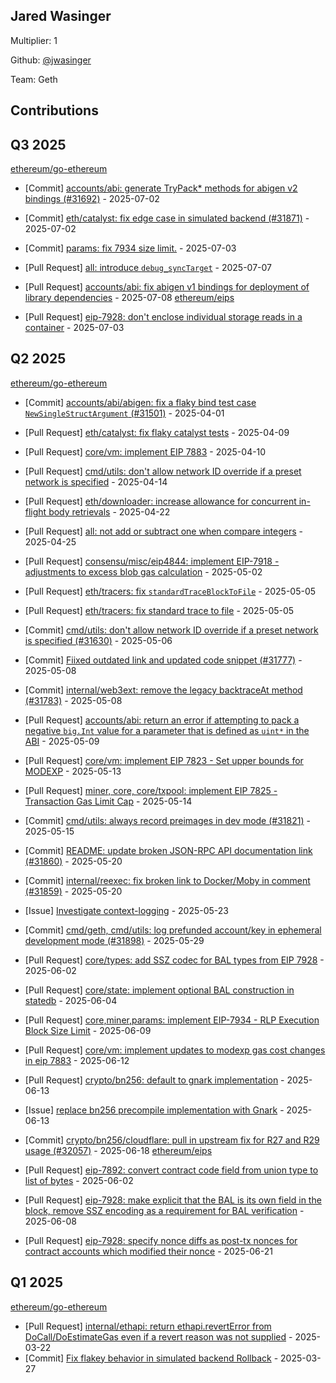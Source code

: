 
## Jared Wasinger
Multiplier: 1

Github: [@jwasinger](https://github.com/jwasinger)

Team: Geth

## Contributions

## Q3 2025


[ethereum/go-ethereum](https://github.com/ethereum/go-ethereum)
* [Commit] [accounts/abi: generate TryPack* methods for abigen v2 bindings (#31692)](https://github.com/ethereum/go-ethereum/commit/bc67e7dd487189b828d63927b453f4af2e67f2ff) - 2025-07-02
* [Commit] [eth/catalyst: fix edge case in simulated backend (#31871)](https://github.com/ethereum/go-ethereum/commit/3fb6499fc975eb55a26098d93b7a5154e700ec5b) - 2025-07-02

* [Commit] [params: fix 7934 size limit.](https://github.com/ethereum/go-ethereum/commit/b326264d4b5e1d818d882c7650c36c69fd510053) - 2025-07-03
* [Pull Request] [all:  introduce `debug_syncTarget`](https://github.com/ethereum/go-ethereum/pull/32159) - 2025-07-07
* [Pull Request] [accounts/abi:  fix abigen v1 bindings for deployment of library dependencies](https://github.com/ethereum/go-ethereum/pull/32164) - 2025-07-08
[ethereum/eips](https://github.com/ethereum/eips)
* [Pull Request] [eip-7928:  don't enclose individual storage reads in a container](https://github.com/ethereum/EIPs/pull/9977) - 2025-07-03
## Q2 2025


[ethereum/go-ethereum](https://github.com/ethereum/go-ethereum)
* [Commit] [accounts/abi/abigen: fix a flaky bind test case `NewSingleStructArgument` (#31501)](https://github.com/ethereum/go-ethereum/commit/d342f762322b32ffd50703bf2da9329fd5160a24) - 2025-04-01
* [Pull Request] [eth/catalyst: fix flaky catalyst tests](https://github.com/ethereum/go-ethereum/pull/31595) - 2025-04-09
* [Pull Request] [core/vm: implement EIP 7883](https://github.com/ethereum/go-ethereum/pull/31606) - 2025-04-10
* [Pull Request] [cmd/utils:  don't allow network ID override if a preset network is specified](https://github.com/ethereum/go-ethereum/pull/31630) - 2025-04-14
* [Pull Request] [eth/downloader:  increase allowance for concurrent in-flight body retrievals](https://github.com/ethereum/go-ethereum/pull/31691) - 2025-04-22
* [Pull Request] [all: not add or subtract one when compare integers](https://github.com/ethereum/go-ethereum/pull/31709) - 2025-04-25
* [Pull Request] [consensu/misc/eip4844: implement EIP-7918 - adjustments to excess blob gas calculation](https://github.com/ethereum/go-ethereum/pull/31756) - 2025-05-02
* [Pull Request] [eth/tracers: fix `standardTraceBlockToFile`](https://github.com/ethereum/go-ethereum/pull/31763) - 2025-05-05
* [Pull Request] [eth/tracers: fix standard trace to file](https://github.com/ethereum/go-ethereum/pull/31762) - 2025-05-05
* [Commit] [cmd/utils:  don't allow network ID override if a preset network is specified (#31630)](https://github.com/ethereum/go-ethereum/commit/51b34efebcf36c4fd083b13b78ec49eb081623b9) - 2025-05-06
* [Commit] [Fiixed outdated link and updated code snippet (#31777)](https://github.com/ethereum/go-ethereum/commit/24e04b3eb729000e1d2db78ab85041a1907ecc0f) - 2025-05-08
* [Commit] [internal/web3ext: remove the legacy backtraceAt method (#31783)](https://github.com/ethereum/go-ethereum/commit/07d073bc5a711ddf40f25c56b54f88badf3c3694) - 2025-05-08
* [Pull Request] [accounts/abi:  return an error if attempting to pack a negative `big.Int` value for a parameter that is defined as `uint*` in the ABI](https://github.com/ethereum/go-ethereum/pull/31790) - 2025-05-09
* [Pull Request] [core/vm: implement EIP 7823 - Set upper bounds for MODEXP](https://github.com/ethereum/go-ethereum/pull/31818) - 2025-05-13
* [Pull Request] [miner, core, core/txpool: implement EIP 7825 - Transaction Gas Limit Cap](https://github.com/ethereum/go-ethereum/pull/31824) - 2025-05-14
* [Commit] [cmd/utils: always record preimages in dev mode (#31821)](https://github.com/ethereum/go-ethereum/commit/52dbd206bb9ea9b4a1f0f7feaefc5f7828dd4c67) - 2025-05-15
* [Commit] [README: update broken JSON-RPC API documentation link (#31860)](https://github.com/ethereum/go-ethereum/commit/24771fdba4fb7b414bfd5491b182ac0d22dfb33f) - 2025-05-20
* [Commit] [internal/reexec: fix broken link to Docker/Moby in comment (#31859)](https://github.com/ethereum/go-ethereum/commit/a67ea0c57dd7b387fc49138f4bdc1590c91e5a51) - 2025-05-20
* [Issue] [Investigate context-logging](https://github.com/ethereum/go-ethereum/issues/31888) - 2025-05-23
* [Commit] [cmd/geth, cmd/utils: log prefunded account/key in ephemeral development mode (#31898)](https://github.com/ethereum/go-ethereum/commit/d821f7f297259b2ed5ab0d3c99c0e4aca9663ac8) - 2025-05-29

* [Pull Request] [core/types:  add SSZ codec for BAL types from EIP 7928](https://github.com/ethereum/go-ethereum/pull/31948) - 2025-06-02
* [Pull Request] [core/state:  implement optional BAL construction in statedb](https://github.com/ethereum/go-ethereum/pull/31959) - 2025-06-04
* [Pull Request] [core,miner,params: implement EIP-7934 - RLP Execution Block Size Limit](https://github.com/ethereum/go-ethereum/pull/31990) - 2025-06-09
* [Pull Request] [core/vm: implement updates to modexp gas cost changes in eip 7883](https://github.com/ethereum/go-ethereum/pull/32015) - 2025-06-12
* [Pull Request] [crypto/bn256:  default to gnark implementation](https://github.com/ethereum/go-ethereum/pull/32025) - 2025-06-13
* [Issue] [replace bn256 precompile implementation with Gnark](https://github.com/ethereum/go-ethereum/issues/32023) - 2025-06-13
* [Commit] [crypto/bn256/cloudflare: pull in upstream fix for R27 and R29 usage (#32057)](https://github.com/ethereum/go-ethereum/commit/0ce13346ce6ddf42e97aeaa8caf7aad051e43716) - 2025-06-18
[ethereum/eips](https://github.com/ethereum/eips)
* [Pull Request] [eip-7892: convert contract code field from union type to list of bytes](https://github.com/ethereum/EIPs/pull/9848) - 2025-06-02
* [Pull Request] [eip-7928: make explicit that the BAL is its own field in the block, remove SSZ encoding as a requirement for BAL verification](https://github.com/ethereum/EIPs/pull/9871) - 2025-06-08
* [Pull Request] [eip-7928: specify nonce diffs as post-tx nonces for contract accounts which modified their nonce](https://github.com/ethereum/EIPs/pull/9918) - 2025-06-21
## Q1 2025

[ethereum/go-ethereum](https://github.com/ethereum/go-ethereum)
* [Pull Request] [internal/ethapi:  return ethapi.revertError from DoCall/DoEstimateGas even if a revert reason was not supplied](https://github.com/ethereum/go-ethereum/pull/31456) - 2025-03-22
* [Commit] [Fix flakey behavior in simulated backend Rollback](https://github.com/ethereum/go-ethereum/commit/7cbf934488b510206b8d0c9e1453fe9fad83692a) - 2025-03-27
